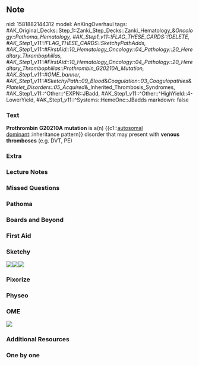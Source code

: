 ## Note
nid: 1581882144312
model: AnKingOverhaul
tags: #AK_Original_Decks::Step_1::Zanki_Step_Decks::Zanki_Hematology_&_Oncology::Pathoma_Hematology, #AK_Step1_v11::!FLAG_THESE_CARDS::!DELETE, #AK_Step1_v11::!FLAG_THESE_CARDS::SketchyPathAdds, #AK_Step1_v11::#FirstAid::10_Hematology_Oncology::04_Pathology::20_Hereditary_Thrombophilias, #AK_Step1_v11::#FirstAid::10_Hematology_Oncology::04_Pathology::20_Hereditary_Thrombophilias::Prothrombin_G20210A_Mutation, #AK_Step1_v11::#OME_banner, #AK_Step1_v11::#SketchyPath::09_Blood_&_Coagulation::03_Coagulopathies_&_Platelet_Disorders::05_Acquired_&_Inherited_Thrombosis_Syndromes, #AK_Step1_v11::^Other::^EXPN::JBadd, #AK_Step1_v11::^Other::^HighYield::4-LowerYield, #AK_Step1_v11::^Systems::HemeOnc::JBadds
markdown: false

### Text
<b>Prothrombin</b> <b>G20210A</b> <b>mutation</b> is a(n)
{{c1::<u>autosomal dominant</u>::inheritance pattern}} disorder
that may present with <b>venous thromboses</b> (e.g. DVT, PE)

### Extra


### Lecture Notes


### Missed Questions


### Pathoma


### Boards and Beyond


### First Aid


### Sketchy
<img src=
"Screen%20Shot%202020-02-16%20at%202.46.29%20PM.JPG"><img src=
"Screen%20Shot%202020-02-16%20at%202.46.37%20PM.JPG"><img src=
"Zoverall%20picture%20(78)_1566160514431.JPG">

### Pixorize


### Physeo


### OME
<div class="ome-widget">
  <a href="https://onlinemeded.org?ref=anki"><img src=
  "_OME_AnkiFlashcards_General_3.png"></a>
</div>

### Additional Resources


### One by one

